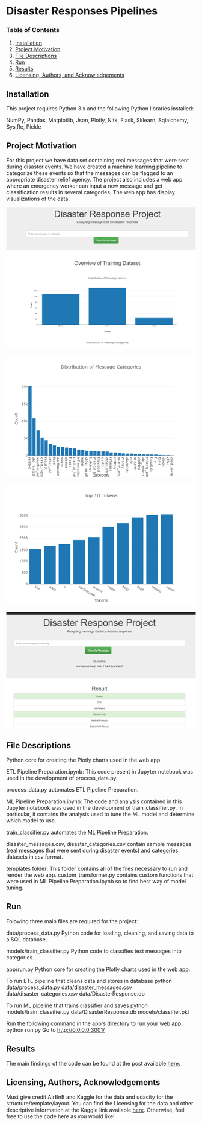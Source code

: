 # Disaster Responses Pipelines


### Table of Contents

1. [Installation](#installation)
2. [Project Motivation](#motivation)
3. [File Descriptions](#files)
4. [Run](#Run)
5. [Results](#results)
6. [Licensing, Authors, and Acknowledgements](#licensing)

## Installation <a name="installation"></a>

This project requires Python 3.x and the following Python libraries installed:

NumPy, Pandas, Matplotlib, Json, Plotly, Nltk, Flask, Sklearn, Sqlalchemy, Sys,Re, Pickle

## Project Motivation<a name="motivation"></a>

For this project we have data set containing real messages that were sent during disaster events. We have created a machine learning pipeline to categorize these events so that the messages can be flagged to an appropriate disaster relief agency. The project also includes a web app where an emergency worker can input a new message and get classification results in several categories. The web app has display visualizations of the data.

![file1](https://github.com/Subham-R/Disaster_Responses_Pipelines/blob/master/01%20Overview.PNG)

![file2](https://github.com/Subham-R/Disaster_Responses_Pipelines/blob/master/02%20Distribution%20of%20message%20categories.png)

![file3](https://github.com/Subham-R/Disaster_Responses_Pipelines/blob/master/03%20Top%2010%20tokens.png)

![file4](https://github.com/Subham-R/Disaster_Responses_Pipelines/blob/master/04%20Classify%20Message.PNG)




## File Descriptions <a name="files"></a>

Python core for creating the Plotly charts used in the web app.

ETL Pipeline Preparation.ipynb: This code present in Jupyter notebook was used in the development of process_data.py. 

process_data.py automates ETL Pipeline Preparation.

ML Pipeline Preparation.ipynb: The code and analysis contained in this Jupyter notebook was used in the development of train_classifier.py. In particular, it contains the analysis used to tune the ML model and determine which model to use. 

train_classifier.py automates the ML Pipeline Preparation.

disaster_messages.csv, disaster_categories.csv contain sample messages (real messages that were sent during disaster events) and categories datasets in csv format.

templates folder: This folder contains all of the files necessary to run and render the web app.
custom_transformer.py contains custom functions that were used in ML Pipeline Preparation.ipynb so to find best way of model tuning.

## Run <a name="Run"></a>
Folowing three main files are required for the project:

data/process_data.py
Python code for loading, cleaning, and saving data to a SQL database.

models/train_classifier.py
Python code to classifies text messages into categories.

app/run.py
Python core for creating the Plotly charts used in the web app.

To run ETL pipeline that cleans data and stores in database python data/process_data.py data/disaster_messages.csv data/disaster_categories.csv data/DisasterResponse.db

To run ML pipeline that trains classifier and saves python models/train_classifier.py data/DisasterResponse.db models/classifier.pkl

Run the following command in the app's directory to run your web app. python run.py
Go to http://0.0.0.0:3001/

## Results<a name="results"></a>

The main findings of the code can be found at the post available [here](https://medium.com/@subham.ronghe/how-does-the-home-stays-listings-are-priced-by-the-airbnb-f5d3eec3701d).

## Licensing, Authors, Acknowledgements<a name="licensing"></a>

Must give credit AirBnB and Kaggle for the data and udacity for the structure/template/layout.  You can find the Licensing for the data and other descriptive information at the Kaggle link available [here](https://www.kaggle.com/airbnb/seatle/data).  Otherwise, feel free to use the code here as you would like! 

